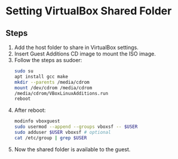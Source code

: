 # Setting VirtualBox Shared Folder

## Steps
1. Add the host folder to share in VirtualBox settings.
2. Insert Guest Additions CD image to mount the ISO image.
3. Follow the steps as sudoer:
   ```bash
   sudo su
   apt install gcc make
   mkdir --parents /media/cdrom
   mount /dev/cdrom /media/cdrom
   /media/cdrom/VBoxLinuxAdditions.run
   reboot
   ```
4. After reboot:
   ```bash
   modinfo vboxguest
   sudo usermod --append --groups vboxsf -- $USER
   sudo adduser $USER vboxsf # optional
   cat /etc/group | grep $USER
   ```
5. Now the shared folder is available to the guest.
